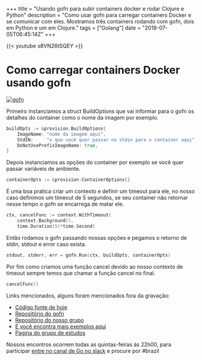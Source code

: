 +++
title = "Usando gofn para subir containers docker e rodar Clojure e Python"
description = "Como usar gofn para carregar containers Docker e se comunicar com eles. Mostramos três containers rodando com gofn, dois em Python e um em Clojure."
tags = ["Golang"]
date = "2018-07-05T06:45:14Z"
+++

{{< youtube s8VN26tSQEY >}}

# Como carregar containers Docker usando gofn

[![gofn](gofn.png)](https://github.com/gofn/gofn)

Primeiro instanciamos a struct BuildOptions que vai informar para o gofn os detalhes do container como o nome da imagem por exemplo.

```go
buildOpts := &provision.BuildOptions{
	ImageName: "nome da imagem aqui",
	StdIN:     "o que você quer passar no stdin para o container aqui",
	DoNotUsePrefixImageName: true,
}
```

Depois instanciamos as opções do container por exemplo se você quer passar variáveis de ambiente.

```go
containerOpts := &provision.ContainerOptions{}
```

É uma boa pratica criar um contexto e definir um timeout para ele, no nosso caso definimos um timeout de 5 segundos, se seu container não retornar nesse tempo o gofn se encarrega de matar ele.

```go
ctx, cancelFunc := context.WithTimeout(
	context.Background(),
	time.Duration(5)*time.Second)
```

Então rodamos o gofn passando nossas opções e pegamos o retorno de stdin, stdout e error caso exista.

```go
stdout, stderr, err = gofn.Run(ctx, buildOpts, containerOpts)
```

Por fim como criamos uma função cancel devido ao nosso contexto de timeout sempre temos que chamar a função cancel no final.

```go
cancelFunc()
```

Links mencionados, alguns foram mencionados fora da gravação:

- [Código fonte de hoje](https://github.com/crgimenes/gofn-example)
- [Repositório do gofn](https://github.com/gofn/gofn)
- [Repositório do nosso grupo](https://github.com/go-br/estudos)
- [E você encontra mais exemplos aqui](https://github.com/go-br)
- [Pagina do grupo de estudos](https://gopher.pro.br)

Nossos encontros ocorrem todas as quintas-feiras ás 22h00, para participar [entre no canal de Go no slack](https://invite.slack.golangbridge.org/) e procure por #brazil